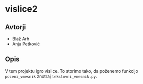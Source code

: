 # vislice2

## Avtorji

* Blaž Arh
* Anja Petković

## Opis

V tem projektu igro vislice.
To storimo tako, da poženemo funkcijo `pozeni_vmesnik` znotraj `tekstovni_vmesnik.py`. 
